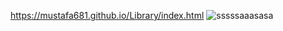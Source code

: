 https://mustafa681.github.io/Library/index.html
![sssssaaasasa](https://user-images.githubusercontent.com/81806867/141657946-d8a96b2b-6ac3-4e87-9191-ef66283b0fe4.PNG)
